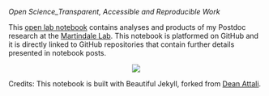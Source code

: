 *Open Science_Transparent, Accessible and Reproducible Work*

This [open lab notebook](https://fscucchia.github.io/FScucchia_Lab_Notebook-Martindale_Lab/) contains analyses and products of my Postdoc research at the [Martindale Lab]([https://sites.google.com/marsci.haifa.ac.il/masslab/home?authuser=0/](https://www.whitney.ufl.edu/people/current-research-faculty/mark-q-martindale-phd/)).
This notebook is platformed on GitHub and it is directly linked to GitHub repositories that contain further details presented in notebook posts. 

<p align="center">
  <img src="https://github.com/fscucchia/FScucchia_Lab_Notebook-Martindale_Lab/blob/master/media/ezgif.com-resize.gif?raw=true" />
</p>

Credits: This notebook is built with Beautiful Jekyll, forked from [Dean Attali](https://github.com/daattali/beautiful-jekyll). 
